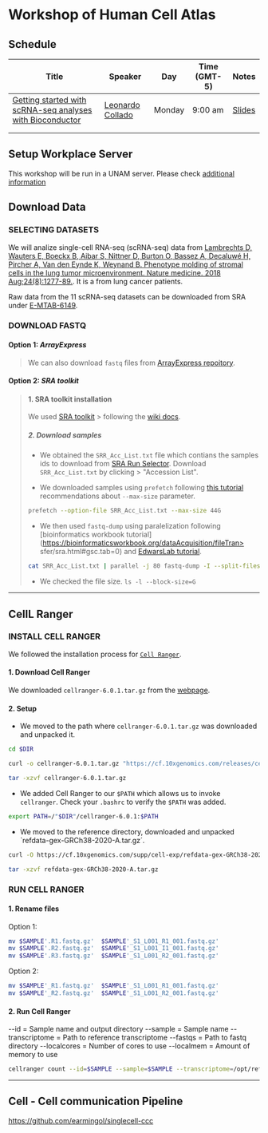 # Workshop of Human Cell Atlas

## Schedule 

| Title                                                     | Speaker          | Day    | Time (GMT-5) | Notes |
|-----------------------------------------------------------|------------------|--------|--------------|-------|
| [Getting started with scRNA-seq analyses with Bioconductor](https://lcolladotor.github.io/HCA_LA_2021/) | [Leonardo Collado](https://lcolladotor.github.io/es/) | Monday | 9:00 am      |  [ Slides](https://docs.google.com/presentation/d/1CgBtdoE5GAhbqAaGzxR5HEkUTbXNZsKEfym90996vWQ/edit?usp=sharing)     |
|                                                           |                  |        |              |       |
|                                                           |                  |        |              |       |

## Setup Workplace Server 

This workshop will be run in a UNAM server. Please check [additional information](https://github.com/HCA-LatAm/Workshop-2021/tree/main/Mexico/docs/HCA-Accesos.pdf)

## Download Data

### SELECTING DATASETS

We will analize single-cell RNA-seq (scRNA-seq) data from [Lambrechts D, Wauters E, Boeckx B, Aibar S, Nittner D, Burton O, Bassez A, Decaluwé H, Pircher A, Van den Eynde K, Weynand B. Phenotype molding of stromal cells in the lung tumor microenvironment. Nature medicine. 2018 Aug;24(8):1277-89.](https://www.nature.com/articles/s41591-018-0096-5#MOESM1). It is a from lung cancer patients. 

Raw data from the 11 scRNA-seq datasets can be downloaded from SRA under [E-MTAB-6149](https://www.ebi.ac.uk/arrayexpress/experiments/E-MTAB-6149/).


### DOWNLOAD FASTQ

#### **Option 1**: *ArrayExpress*

> We can also download `fastq` files from [ArrayExpress repoitory](https://www.ebi.ac.uk/arrayexpress/experiments/E-MTAB-6149/). 


#### **Option 2**:  *SRA toolkit*


> #### 1. SRA toolkit installation 
> 
> We used [SRA toolkit](https://www.ncbi.nlm.nih.gov/sra/docs/sradownload/) > following the [wiki docs](https://github.com/ncbi/sra-tools/wiki).
> 
> ##### 2. Download samples  
> 
> 
> - We obtained the `SRR_Acc_List.txt` file which contians the samples ids to download from [SRA Run Selector](https://www.ncbi.nlm.nih.gov/Traces/study/?query_key=3&WebEnv=MCID_6081c0ecac031921e63d4573&o=acc_s%3Aa). 
> Download `SRR_Acc_List.txt` by clicking > "Accession List".
> 
> - We downloaded samples using `prefetch` following [this tutorial](https://erilu.github.io/python-fastq-downloader/) recommendations  about `--max-size` parameter. 
> 
> ```bash
> prefetch --option-file SRR_Acc_List.txt --max-size 44G
> ```
> 
> - We then used `fastq-dump` using paralelization following [bioinformatics workbook tutorial](https://bioinformaticsworkbook.org/dataAcquisition/fileTran> sfer/sra.html#gsc.tab=0) and [EdwarsLab tutorial](https://edwards.sdsu.edu/research/fastq-dump/). 
> 
> ```bash
> cat SRR_Acc_List.txt | parallel -j 80 fastq-dump -I --split-files --skip-technical > --readids --dumpbase --clip --split-3 --gzip --outdir out/ {}
> ```
>
> - We checked the file size. `ls -l --block-size=G`


---

## CellL Ranger

### INSTALL CELL RANGER

We followed the installation process for [`Cell Ranger`](https://support.10xgenomics.com/single-cell-gene-expression/software/pipelines/latest/installation).

#### 1. Download Cell Ranger

We downloaded `cellranger-6.0.1.tar.gz` from the [webpage](https://support.10xgenomics.com/single-cell-gene-expression/software/downloads/latest).

#### 2. Setup

- We moved to the path where `cellranger-6.0.1.tar.gz` was downloaded and unpacked it. 

```bash
cd $DIR

curl -o cellranger-6.0.1.tar.gz "https://cf.10xgenomics.com/releases/cell-exp/cellranger-6.0.1.tar.gz?Expires=1619089443&Policy=eyJTdGF0ZW1lbnQiOlt7IlJlc291cmNlIjoiaHR0cHM6Ly9jZi4xMHhnZW5vbWljcy5jb20vcmVsZWFzZXMvY2VsbC1leHAvY2VsbHJhbmdlci02LjAuMS50YXIuZ3oiLCJDb25kaXRpb24iOnsiRGF0ZUxlc3NUaGFuIjp7IkFXUzpFcG9jaFRpbWUiOjE2MTkwODk0NDN9fX1dfQ__&Signature=b8LF05IxnJuHM-vX5Ljv7QTUApgW~MvXtABCH8DpuATXkyVsLuQCVqAYKBS5wFZpZ5o2KPFtRhSv63~X7vJfnMTGsynLHUC3A-KEQQBnert8bKCMQqoUUMbsC3wz8LFRB3NYyFvbdRYrPnrPSwhbtozDbrMb3DYlZr9ZuCTIqNYSkXzASsKkoBbwBR-Jc9rGZsDpAH1tfVa~02pRus4~K3CGR-UHkQxhhSoadjjyH3C2kNU-NVEGA~D5moos9v3iUX28H72sq0Q5atXJIkynyzoQE0M-rRbbZbY6CHAV0Ld0DGcMMZmpPUqEOoD9zcD7cXi12ncWcV0-NkZgEDluNA__&Key-Pair-Id=APKAI7S6A5RYOXBWRPDA"

tar -xzvf cellranger-6.0.1.tar.gz
```

- We added Cell Ranger to our `$PATH` which allows us to invoke `cellranger`. Check your `.bashrc` to verify the `$PATH` was added. 

```bash
export PATH=/"$DIR"/cellranger-6.0.1:$PATH
```

- We moved to the reference directory, downloaded and unpacked `refdata-gex-GRCh38-2020-A.tar.gz´.

```bash
curl -O https://cf.10xgenomics.com/supp/cell-exp/refdata-gex-GRCh38-2020-A.tar.gz

tar -xzvf refdata-gex-GRCh38-2020-A.tar.gz

```

### RUN CELL RANGER

#### 1. Rename files

Option 1:

```bash
mv $SAMPLE'.R1.fastq.gz'  $SAMPLE'_S1_L001_R1_001.fastq.gz'
mv $SAMPLE'.R2.fastq.gz'  $SAMPLE'_S1_L001_I1_001.fastq.gz'
mv $SAMPLE'.R3.fastq.gz'  $SAMPLE'_S1_L001_R2_001.fastq.gz'
````

Option 2:

```bash
mv $SAMPLE'_R1.fastq.gz'  $SAMPLE'_S1_L001_R1_001.fastq.gz'
mv $SAMPLE'_R2.fastq.gz'  $SAMPLE'_S1_L001_R2_001.fastq.gz'
````


#### 2. Run Cell Ranger

--id = Sample name and output directory
--sample = Sample name
--transcriptome = Path to reference transcriptome
--fastqs = Path to fastq directory
--localcores = Number of cores to use
--localmem = Amount of memory to use

```bash
cellranger count --id=$SAMPLE --sample=$SAMPLE --transcriptome=/opt/refdata-gex-GRCh38-2020-A --fastqs=fastqs/$SAMPLE --localcores=50 --localmem=300
````

---

## Cell - Cell communication Pipeline 

https://github.com/earmingol/singlecell-ccc



